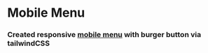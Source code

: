 # Mobile Menu 

### Created responsive [mobile menu](https://youtu.be/C4TQ_8au4K0?t=1370) with burger button via tailwindCSS